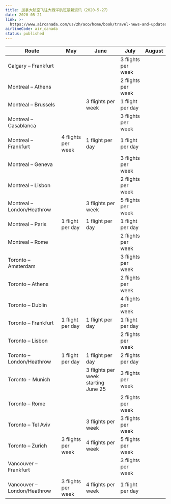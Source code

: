 ```yaml
---
title: 加拿大航空飞往大西洋航班最新资讯（2020-5-27）
date: 2020-05-21
link: >-
  https://www.aircanada.com/us/zh/aco/home/book/travel-news-and-updates/2020/china-travel.html#/atlantic-2
airlineCode: air_canada
status: published
---
```

Route| May| June| July| August  
---|---|---|---|---  
Calgary – Frankfurt| | | 3 flights per week|   
Montreal – Athens| | | 2 flights per week|   
Montreal – Brussels| | 3 flights per week| 1 flight per day|   
Montreal – Casablanca| | | 3 flights per week|   
Montreal – Frankfurt| 4 flights per week| 1 flight per day| 1 flight per day|   
Montreal – Geneva| | | 3 flights per week|   
Montreal – Lisbon | | | 2 flights per week|   
Montreal – London/Heathrow| | 3 flights per week| 5 flights per week|   
Montreal – Paris| 1 flight per day| 1 flight per day| 1 flight per day|   
Montreal – Rome| | | 2 flights per week|   
Toronto – Amsterdam| | | 3 flights per week |   
Toronto – Athens| | | 2 flights per week|   
Toronto – Dublin| | | 4 flights per week|   
Toronto – Frankfurt| 1 flight per day| 1 flight per day| 1 flight per day|   
Toronto – Lisbon| | | 2 flights per week|   
Toronto – London/Heathrow| 1 flight per day| 1 flight per day| 2 flights per day|   
Toronto - Munich| | 3 flights per week starting June 25| 3 flights per week|   
Toronto – Rome | | | 2 flights per week|   
Toronto – Tel Aviv| | 3 flights per week| 3 flights per week|   
Toronto – Zurich| 3 flights per week| 4 flights per week| 5 flights per week|   
Vancouver – Frankfurt| | | 3 flights per week|   
Vancouver – London/Heathrow| 3 flights per week| 4 flights per week| 1 flight per day| 
